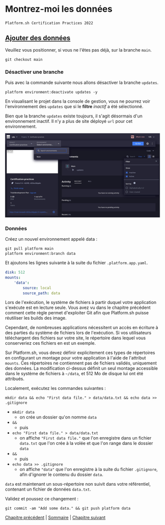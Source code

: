 # Montrez-moi les données

`Platform.sh Certification Practices 2022`

## [Ajouter des données](https://master-7rqtwti-4mh7eev5ydrdo.eu-3.platformsh.site/getstarted/basics/data-services/mounts.html#add-data)

Veuillez vous positionner, si vous ne l'êtes pas déjà, sur la branche `main`.

```
git checkout main
```

### Désactiver une branche

Puis avec la commande suivante nous allons désactiver la branche `updates`.

```
platform environment:deactivate updates -y
```

En visualisant le projet dans la console de gestion, vous ne pourrez voir l'environnement des `updates` que si le **filtre** *inactif* a été sélectionné.

Bien que la branche `updates` existe toujours, il s'agit désormais d'un environnement inactif. Il n'y a plus de site déployé `url` pour cet environnement.

![Build du projet](./img/bo-024.jpg)

### Données

Créez un nouvel environnement appelé data :

```
git pull platform main
platform environment:branch data
```

Et ajoutons les lignes suivante à la suite du fichier `.platform.app.yaml`.

```yml
disk: 512
mounts:
    'data':
        source: local
        source_path: data
```

Lors de l'exécution, le système de fichiers à partir duquel votre application s'exécute est en lecture seule. Vous avez vu dans le chapitre précédent comment cette règle permet d'exploiter Git afin que Platform.sh puisse réutiliser les builds des image.

Cependant, de nombreuses applications nécessitent un accès en écriture à des parties du système de fichiers lors de l'exécution. Si vos utilisateurs téléchargent des fichiers sur votre site, le répertoire dans lequel vous conserveriez ces fichiers en est un exemple.

Sur Platform.sh, vous devez définir explicitement ces types de répertoires en configurant un montage pour votre application à l'aide de l'attribut `mounts`. Ces répertoires ne contiennent pas de fichiers validés, uniquement des données. La modification ci-dessus définit un seul montage accessible dans le système de fichiers à `~/data`, et 512 Mo de disque lui ont été attribués.

Localement, exécutez les commandes suivantes :

```
mkdir data && echo "First data file." > data/data.txt && echo data >> .gitignore
```

- `mkdir data`
  - on crée un dossier qu'on nomme `data`
- `&&`
  - puis
- `echo "First data file." > data/data.txt`
  - on affiche `"First data file."` que l'on enregistre dans un fichier `data.txt` que l'on crée à la volée et que l'on range dans le dossier `data`
- `&&`
  - puis
- `echo data >> .gitignore`
  - on affiche `"data"` que l'on enregistre à la suite du fichier `.gitignore`, afin d'ignorer le contenu du dossier `data`.

`data` est maintenant un sous-répertoire non suivit dans votre référentiel, contenant un fichier de données `data.txt`.

Validez et poussez ce changement :

```
git commit -am "Add some data." && git push platform data
```


[Chapitre précédent](./chapter-8.md) | [Sommaire](../README.md.md) | [Chapitre suivant](./chapter-10.md)
